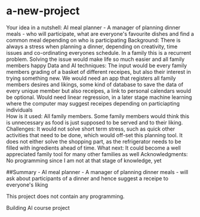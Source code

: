 # a-new-project

Your idea in a nutshell: AI meal planner - A manager of planning dinner meals - who will participate, what are everyone's favourite dishes and find a common meal depending on who is participating
Background: There is always a stress when planning a dinner, depending on creativity, time issues and co-ordinating everyones schedule. In a family this is a recurrent problem. Solving the issue would make life so much easier and all family members happy
Data and AI techniques: The input would be every family members grading of a basket of different receipes, but also their interest in trying something new. We would need an app that registers all family members desires and likings, some kind of database to save the data of every unique member but also receipes, a link to personal calendars would be optional. Would need linear regression, in a later stage machine learning where the computer may suggest receipes depending on particiapting individuals  
How is it used: All family members. Some family members would think this is unnecessary as food is just supposed to be served and to their liking.
Challenges: It would not solve short term stress, such as quick other activities that need to be done, which would off-set this planning tool. It does not either solve the shopping part, as the refrigerator needs to be filled with ingredients ahead of time. 
What next: It could become a well appreciated family tool for many other families as well
Acknowledgments: No programming since I am not at that stage of knowledge, yet

##Summary - 
AI meal planner - A manager of planning dinner meals - will ask about participants of a dinner and hence suggest a receipe to everyone's liking

This project does not contain any programming.

Building AI course project
